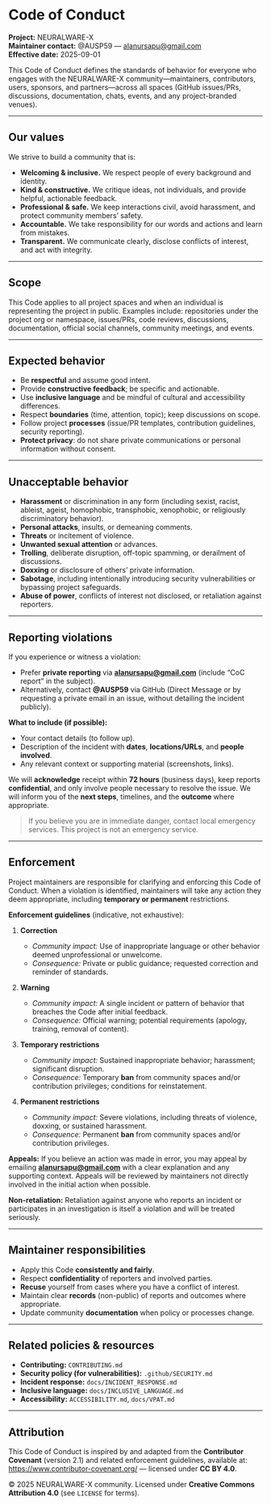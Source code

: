 # Code of Conduct
<!-- SPDX-License-Identifier: CC-BY-4.0 -->

**Project:** NEURALWARE-X  
**Maintainer contact:** @AUSP59 — <alanursapu@gmail.com>  
**Effective date:** 2025-09-01

This Code of Conduct defines the standards of behavior for everyone who engages with the NEURALWARE-X community—maintainers, contributors, users, sponsors, and partners—across all spaces (GitHub issues/PRs, discussions, documentation, chats, events, and any project-branded venues).

---

## Our values

We strive to build a community that is:

- **Welcoming & inclusive.** We respect people of every background and identity.  
- **Kind & constructive.** We critique ideas, not individuals, and provide helpful, actionable feedback.  
- **Professional & safe.** We keep interactions civil, avoid harassment, and protect community members’ safety.  
- **Accountable.** We take responsibility for our words and actions and learn from mistakes.  
- **Transparent.** We communicate clearly, disclose conflicts of interest, and act with integrity.

---

## Scope

This Code applies to all project spaces and when an individual is representing the project in public.
Examples include: repositories under the project org or namespace, issues/PRs, code reviews, discussions, documentation, official social channels, community meetings, and events.

---

## Expected behavior

- Be **respectful** and assume good intent.  
- Provide **constructive feedback**; be specific and actionable.  
- Use **inclusive language** and be mindful of cultural and accessibility differences.  
- Respect **boundaries** (time, attention, topic); keep discussions on scope.  
- Follow project **processes** (issue/PR templates, contribution guidelines, security reporting).  
- **Protect privacy**: do not share private communications or personal information without consent.

---

## Unacceptable behavior

- **Harassment** or discrimination in any form (including sexist, racist, ableist, ageist, homophobic, transphobic, xenophobic, or religiously discriminatory behavior).  
- **Personal attacks**, insults, or demeaning comments.  
- **Threats** or incitement of violence.  
- **Unwanted sexual attention** or advances.  
- **Trolling**, deliberate disruption, off-topic spamming, or derailment of discussions.  
- **Doxxing** or disclosure of others’ private information.  
- **Sabotage**, including intentionally introducing security vulnerabilities or bypassing project safeguards.  
- **Abuse of power**, conflicts of interest not disclosed, or retaliation against reporters.

---

## Reporting violations

If you experience or witness a violation:

- Prefer **private reporting** via **<alanursapu@gmail.com>** (include “CoC report” in the subject).  
- Alternatively, contact **@AUSP59** via GitHub (Direct Message or by requesting a private email in an issue, without detailing the incident publicly).

**What to include (if possible):**
- Your contact details (to follow up).  
- Description of the incident with **dates**, **locations/URLs**, and **people involved**.  
- Any relevant context or supporting material (screenshots, links).  

We will **acknowledge** receipt within **72 hours** (business days), keep reports **confidential**, and only involve people necessary to resolve the issue. We will inform you of the **next steps**, timelines, and the **outcome** where appropriate.

> If you believe you are in immediate danger, contact local emergency services. This project is not an emergency service.

---

## Enforcement

Project maintainers are responsible for clarifying and enforcing this Code of Conduct. When a violation is identified, maintainers will take any action they deem appropriate, including **temporary or permanent** restrictions.

**Enforcement guidelines** (indicative, not exhaustive):

1. **Correction**  
   - *Community impact:* Use of inappropriate language or other behavior deemed unprofessional or unwelcome.  
   - *Consequence:* Private or public guidance; requested correction and reminder of standards.

2. **Warning**  
   - *Community impact:* A single incident or pattern of behavior that breaches the Code after initial feedback.  
   - *Consequence:* Official warning; potential requirements (apology, training, removal of content).

3. **Temporary restrictions**  
   - *Community impact:* Sustained inappropriate behavior; harassment; significant disruption.  
   - *Consequence:* Temporary **ban** from community spaces and/or contribution privileges; conditions for reinstatement.

4. **Permanent restrictions**  
   - *Community impact:* Severe violations, including threats of violence, doxxing, or sustained harassment.  
   - *Consequence:* Permanent **ban** from community spaces and/or contribution privileges.

**Appeals:** If you believe an action was made in error, you may appeal by emailing **<alanursapu@gmail.com>** with a clear explanation and any supporting context. Appeals will be reviewed by maintainers not directly involved in the initial action when possible.

**Non-retaliation:** Retaliation against anyone who reports an incident or participates in an investigation is itself a violation and will be treated seriously.

---

## Maintainer responsibilities

- Apply this Code **consistently and fairly**.  
- Respect **confidentiality** of reporters and involved parties.  
- **Recuse** yourself from cases where you have a conflict of interest.  
- Maintain clear **records** (non-public) of reports and outcomes where appropriate.  
- Update community **documentation** when policy or processes change.

---

## Related policies & resources

- **Contributing:** `CONTRIBUTING.md`  
- **Security policy (for vulnerabilities):** `.github/SECURITY.md`  
- **Incident response:** `docs/INCIDENT_RESPONSE.md`  
- **Inclusive language:** `docs/INCLUSIVE_LANGUAGE.md`  
- **Accessibility:** `ACCESSIBILITY.md`, `docs/VPAT.md`

---

## Attribution

This Code of Conduct is inspired by and adapted from the **Contributor Covenant** (version 2.1) and related enforcement guidelines, available at:  
<https://www.contributor-covenant.org/> — licensed under **CC BY 4.0**.

© 2025 NEURALWARE-X community. Licensed under **Creative Commons Attribution 4.0** (see `LICENSE` for terms).